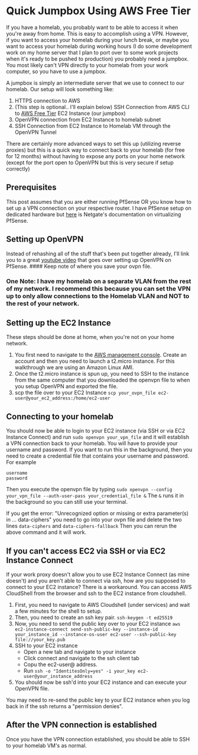 # Quick Jumpbox Using AWS Free Tier

If you have a homelab, you probably want to be able to access it when you're away from home. This is easy to accomplish using a VPN. However, if you want to access your homelab during your lunch break, or maybe you want to access your homelab during working hours (I do some development work on my home server that I plan to port over to some work projects when it's ready to be pushed to production) you probably need a jumpbox. You most likely can't VPN directly to your homelab from your work computer, so you have to use a jumpbox. 

A jumpbox is simply an intermediate server that we use to connect to our homelab. Our setup will look something like:
1. HTTPS connection to AWS
2. (This step is optional.. I'll explain below) SSH Connection from AWS CLI to [AWS Free Tier](https://aws.amazon.com/free/?all-free-tier.sort-by=item.additionalFields.SortRank&all-free-tier.sort-order=asc&awsf.Free%20Tier%20Types=*all&awsf.Free%20Tier%20Categories=*all) EC2 Instance (our jumpbox)
3. OpenVPN connection from EC2 Instance to homelab subnet
4. SSH Connection from EC2 Instance to Homelab VM through the OpenVPN Tunnel

There are certainly more advanced ways to set this up (utilizing reverse proxies) but this is a quick way to connect back to your homelab (for free for 12 months) without having to expose any ports on your home network (except for the port open to OpenVPN but this is very secure if setup correctly)


## Prerequisites
This post assumes that you are either running PfSense OR you know how to set up a VPN connection on your respective router. I have PfSense setup on dedicated hardware but [here](https://docs.netgate.com/pfsense/en/latest/recipes/virtualize-esxi.html) is Netgate's documentation on virtualizing PfSense. 


## Setting up OpenVPN
Instead of rehashing all of the stuff that's been put together already, I'll link you to a great [youtube video](https://www.youtube.com/embed/PgielyUFGeQ?autoplay=0&cc_lang_pref=en&cc_load_policy=0&color=0&controls=1&fs=1&h1=en&loop=0&rel=0) that goes over setting up OpenVPN on PfSense. #### Keep note of where you save your ovpn file.

  ### One Note: I have my homelab on a separate VLAN from the rest of my network. I recommend this because you can set the VPN up to only allow connections to the Homelab VLAN and NOT to the rest of your network. 

## Setting up the EC2 Instance

These steps should be done at home, when you're not on your home network. 

1. You first need to navigate to the [AWS management console](aws.amazon.com). Create an account and then you need to launch a t2.micro instance. For this walkthrough we are using an Amazon Linux AMI. 
2. Once the t2.micro instance is spun up, you need to SSH to the instance from the same computer that you downloaded the openvpn file to when you setup OpenVPN and exported the file. 
3. scp the file over to your EC2 Instance `scp your_ovpn_file ec2-user@your_ec2_address:/home/ec2-user`

## Connecting to your homelab

You should now be able to login to your EC2 instance (via SSH or via EC2 Instance Connect) and run `sudo openvpn your_vpn_file` and it will establish a VPN connection back to your homelab. You will have to provide your username and password. If you want to run this in the background, then you need to create a credential file that contains your username and password. For example

```
username
password
```
Then you execute the openvpn file by typing `sudo openvpn --config your_vpn_file --auth-user-pass your_credential_file &` The `&` runs it in the background so you can still use your terminal.

If you get the error: "Unrecognized option or missing or extra parameter(s) in ...  data-ciphers" you need to go into your ovpn file and delete the two lines `data-ciphers` and `data-ciphers-fallback` Then you can rerun the above command and it will work.

## If you can't access EC2 via SSH or via EC2 Instance Connect

If your work proxy doesn't allow you to use EC2 Instance Connect (as mine doesn't) and you aren't able to connect via ssh, how are you supposed to connect to your EC2 instance? There is a workaround. You can access AWS CloudShell from the browser and ssh to the EC2 instance from cloudshell.

1. First, you need to navigate to AWS Cloudshell (under services) and wait a few minutes for the shell to setup.
2. Then, you need to create an ssh key pair. `ssh-keygen -t ed25519`
3. Now, you need to send the public key over to your EC2 instance `aws ec2-instance-connect send-ssh-public-key --instance-id your_instance_id --instance-os-user ec2-user --ssh-public-key file://your_key.pub`
4. SSH to your EC2 instance
    - Open a new tab and navigate to your instance
    - Click connect and navigate to the ssh client tab
    - Copu the ec2-user@ address.
    - Run `ssh -o "IdentitesOnly=yes" -i your_key ec2-user@your_instance_address`
5. You should now be ssh'd into your EC2 instance and can execute your OpenVPN file.

You may need to re-send the public key to your EC2 instance when you log back in if the ssh returns a "permission denies".

## After the VPN connection is established
Once you have the VPN connection established, you should be able to SSH to your homelab VM's as normal. 
